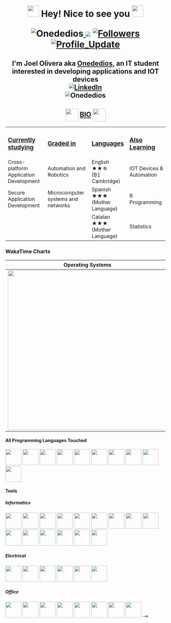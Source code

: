 <h1 align="center"> 
<img src="https://emojis.slackmojis.com/emojis/images/1531849430/4246/blob-sunglasses.gif?1531849430" width="36"/>
Hey! Nice to see you 
<img src="https://emojis.slackmojis.com/emojis/images/1531849430/4246/blob-sunglasses.gif?1531849430" width="36"/>

<img src="https://komarev.com/ghpvc/?username=Onededios" alt="Onededios"/><a href="https://github.com/Onededios/Onededios/pulse" alt="Activity">
<img src="https://img.shields.io/github/commit-activity/m/Onededios/Onededios"/></a>
<a href="https://github.com/Onededios?tab=followers"><img alt="Followers" src="https://img.shields.io/github/followers/Onededios?color=4C1&logo=github"></a>
<a href="https://github.com/Onededios/Onededios" target="_blank"><img alt="Profile_Update" src="https://img.shields.io/github/last-commit/Onededios/Onededios?label=Profile%20update&style=fflat-square"></a>
</h1>

<h2 align="center">
I'm Joel Olivera aka <a href="https://github.com/Onededios" target="_blank">Onededios</a>, an IT student interested in developing applications and IOT devices
<br/>
<a href="https://www.linkedin.com/in/joel-olivera-organvidez/" target="_blank"><img alt="LinkedIn" src="https://img.shields.io/badge/-Joel Olivera-0077B5?style=flat-square&logo=Linkedin&logoColor=white"></a>
<br/>
<img src="https://github-readme-stats.vercel.app/api?username=Onededios&show_icons=true&theme=yeblu" alt="Onededios"/>
</h2>

<h2 align="center">
<img src="https://img.icons8.com/nolan/64/1A6DFF/C822FF/book.png" width="40" style="vertical-align:middle">
    <span><ins>BIO</ins></span>
<img src="https://img.icons8.com/nolan/64/1A6DFF/C822FF/book.png" width="40" style="vertical-align:middle">
</h2>

<table>
    <tr style="vertical-align:middle">
        <td><h3><ins>Currently studying</ins></h3></td>
        <td><h3><ins>Graded in</ins></h3></td>
        <td><h3><ins>Languages</ins></h3></td>
        <td><h3><ins>Also Learning</ins></h3></td>    
    </tr>
    <tr>
        <tr>
            <td>Cross-platform Application Development</td>
            <td>Automation and Robotics</td>
            <td>English ★★☆ <br/> (B1 Cambridge)</td>
            <td>IOT Devices & Automation</td>
        </tr>
        <tr>
            <td>Secure Application Development</td>
            <td>Microcomputer systems and networks</td>
            <td>Spanish ★★★ <br/> (Mother Language)</td>
            <td>R Programming</td>
        </tr>
        <tr>
            <td></td>
            <td></td>
            <td>Catalan ★★★ <br/> (Mother Language)</td>
            <td>Statistics</td>
        </tr>
    </tr>
</table>

### WakaTime Charts
| Operating Systems | Programming Languages |
| -------- | ------- |
| <img src="https://wakatime.com/share/@Onededios/af3e6290-b6d5-41ec-ac7b-26badca936c3.svg" width="500"> | <img src="https://wakatime.com/share/@Onededios/a18436d3-9347-4309-a342-3e5f3fef689c.svg" width="500"> |

#### All Programming Languages Touched
[<img src="https://img.icons8.com/nolan/64/python.png" width="50">](link)
[<img src="https://img.icons8.com/nolan/64/javascript.png" width="50">](link)
[<img src="https://img.icons8.com/nolan/64/java-coffee-cup-logo.png" width="50">](link)
[<img src="https://img.icons8.com/color/48/null/c-sharp-logo-2.png" width="50">](link)
[<img src="https://img.icons8.com/nolan/64/console.png" width="50">](link)
[<img src="https://img.icons8.com/nolan/64/1A6DFF/C822FF/xml.png" width="50">](link)
[<img src="https://imgs.search.brave.com/1qP014C-OOh5TsasdNl24XAAsGMA1q3UgA2bNtNwIUU/rs:fit:1200:1200:1/g:ce/aHR0cHM6Ly9jZG4u/ZnJlZWJpZXN1cHBs/eS5jb20vbG9nb3Mv/bGFyZ2UvMngvanNv/bi1sb2dvLXBuZy10/cmFuc3BhcmVudC5w/bmc" width="50">](link)
[<img src="https://imgs.search.brave.com/A5bpgzXvQD-GQTQHt85HwC9SOYkh-Vi5H1zBLWjy0Ew/rs:fit:512:512:1/g:ce/aHR0cHM6Ly9jZG4u/aWNvbi1pY29ucy5j/b20vaWNvbnMyLzIx/MDcvUE5HLzUxMi9m/aWxlX3R5cGVfbGln/aHRfeWFtbF9pY29u/XzEzMDQyMS5wbmc" width="50">](link)
[<img src="https://img.icons8.com/nolan/64/1A6DFF/C822FF/php.png" width="50">](link)
[<img src="https://img.icons8.com/nolan/64/1A6DFF/C822FF/markdown.png" width="50">](link)
[](link)
[](link)
[](link)
[](link)
[](link)
[](link)
[](link)
[](link)

#### Tools

##### Informatics 
[<img src="https://img.icons8.com/nolan/64/gitlab.png" width="50">](link)
[<img src="https://img.icons8.com/nolan/64/visual-studio-code-2019.png" width="50">](link)
[<img src="https://img.icons8.com/nolan/64/unity.png" width="50">](link)
[<img src="https://img.icons8.com/nolan/64/git.png" width="50">](link)
[<img src="https://img.icons8.com/color/48/null/intellij-idea.png" width="50">](link)
[<img src="https://imgs.search.brave.com/JeSeJawC8YF9VmB6q3ES9l3UIJ374lj8-wAaNEDZpBs/rs:fit:512:512:1/g:ce/aHR0cHM6Ly9jZG4u/aWNvbi1pY29ucy5j/b20vaWNvbnMyLzE1/MDgvUE5HLzUxMi9t/b2RlbGlvXzEwMzgx/MS5wbmc" width="50">](link)
[<img src="https://imgs.search.brave.com/ePxobQIpxQRORw5pl-WlRtTJqjUrre6LFUCpBIGk4WU/rs:fit:512:512:1/g:ce/aHR0cDovL2ljb25z/Lmljb25hcmNoaXZl/LmNvbS9pY29ucy9h/bGVjaXZlL2ZsYXR3/b2tlbi81MTIvQXBw/cy1EaWEtaWNvbi5w/bmc" width="50">](link)
[<img src="https://imgs.search.brave.com/FF_OhyeOcFyDutioSlqItPaxLICYHOiPTZyEwJ3HhNM/rs:fit:512:512:1/g:ce/aHR0cHM6Ly93d3cu/c2Vla2ljb24uY29t/L2ZyZWUtaWNvbi1k/b3dubG9hZC90YWln/YS1pY29uXzEucG5n" width="50">](link)
[<img src="https://imgs.search.brave.com/ZwTXB3USvUh2GFoM5mJwwgbIhSDuZAuKXEJilgClBcE/rs:fit:320:234:1/g:ce/aHR0cHM6Ly8xLmJw/LmJsb2dzcG90LmNv/bS8tN1dSYXh0WjBK/RDgvWUJ2c3ZuY0Rf/cEkvQUFBQUFBQUFB/TTAvMmdXa1hSaHot/b28tZXB4M1pEUlE1/ZG8yZTNKb3djck93/Q0xjQkdBc1lIUS93/MzIwLWgyMzQvSUNf/MTcwNjIxLTAzNDUz/Ny5wbmc" width="50">](link)
[<img src="https://img.icons8.com/nolan/64/github.png" width="50">](link)
[<img src="https://img.icons8.com/nolan/64/wordpress.png" width="50">](link)
[<img src="https://imgs.search.brave.com/7dmnR0uIAa9QOA4tCq8DRCAwogU4zHITP5RJrrb69OE/rs:fit:512:512:1/g:ce/aHR0cHM6Ly9jZG4y/Lmljb25maW5kZXIu/Y29tL2RhdGEvaWNv/bnMvcGFjazEtYmFj/by1mbHVycnktaWNv/bnMtc3R5bGUvNTEy/L1hBTVBQLnBuZw" width="50">](link)
[<img src="https://img.icons8.com/nolan/64/1A6DFF/C822FF/docker.png" width="50">](link)
[<img src="https://img.icons8.com/nolan/64/1A6DFF/C822FF/arduino.png" width="50">](link)
[<img src="https://img.icons8.com/nolan/64/1A6DFF/C822FF/virtualbox.png" width="50">](link)
[](link)

##### Electrical
[<img src="https://img.icons8.com/nolan/64/autocad.png" width="50">](link)
[<img src="https://imgs.search.brave.com/rJicaIFUwiXXMNB1KJCqFwWnx8cW4VN7W1Xhf_XDzto/rs:fit:256:256:1/g:ce/aHR0cHM6Ly9pMS53/cC5jb20vZG93bmxv/YWRseWlyLmNvbS93/cC1jb250ZW50L3Vw/bG9hZHMvMjAyMS8w/My9USUEtUG9ydGFs/LTE2LnBuZz9maXQ9/MjU2JTJDMjU2JnNz/bD0x" width="50">](link)
[<img src="https://imgs.search.brave.com/mtUSVSy76Hgn8mwaNPLglFHIEH0j_suAdLSauyBRruY/rs:fit:1200:1200:1/g:ce/aHR0cHM6Ly93d3cu/YXN0dXJlc2VsZWMu/Y29tL3VkZWNvbnRy/b2xfZGF0b3MvRmls/ZU1hbmFnZXIvRXBs/YW4tbG9nby5zdmcu/cG5n" width="50">](link)
[<img src="https://imgs.search.brave.com/kWXoJ9baVDEHWsku1W5bAvVralxetsJa0GjKDYfcRXc/rs:fit:605:601:1/g:ce/aHR0cHM6Ly9tYXRl/cmlhbC5hZGxpbmt0/ZWNoLmNvbS9lbi9V/cGxvYWQvRGF0YV9B/Y3F1aXNpdGlvbl9E/QVFfU29mdHdhcmVf/VXRpbGl0eTE5MDcw/OTAxMDUzMzkxMTQz/L2xhYnZpZXctaWNv/bi5wbmc" width="50">](link)
[<img src="https://imgs.search.brave.com/JlKQJnNOulMGKXNWZZPZu5UDd7ZaQpeJtP2-0oKvmGQ/rs:fit:384:384:1/g:ce/aHR0cDovL2JlbmF6/aXphLWluZ2VuaWVy/aWUuY29tL3dwLWNv/bnRlbnQvdXBsb2Fk/cy8yMDE5LzExL0RJ/QUx1eC1ldm8tbG9n/by1BcHAtQ29weXJp/Z2h0LURJQUwucG5n" width="50">](link)
[<img src="https://img.icons8.com/nolan/64/1A6DFF/C822FF/autodesk-revit.png" width="50">](link)

##### Office
[<img src="https://img.icons8.com/fluency/48/null/libre-office-draw.png" width="50">](link)
[<img src="https://img.icons8.com/fluency/48/null/libre-office-calc.png" width="50">](link)
[<img src="https://img.icons8.com/fluency/48/null/libre-office-base.png" width="50">](link)
[<img src="https://img.icons8.com/fluency/48/null/libre-office-impress.png" width="50">](link)
[<img src="https://img.icons8.com/fluency/48/null/libre-office-writer.png" width="50">](link)
[<img src="https://img.icons8.com/color/48/null/microsoft-office-2019.png" width="50">](link)
[<img src="https://img.icons8.com/nolan/64/google-drive.png" width="50">](link)
[<img src="https://img.icons8.com/nolan/64/gimp.png" width="50">](link)
-->